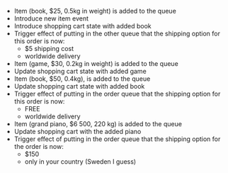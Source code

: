 - Item (book, $25, 0.5kg in weight) is added to the queue
- Introduce new item event
- Introduce shopping cart state with added book
- Trigger effect of putting in the other queue that the shipping option for this order is now:
  - $5 shipping cost
  - worldwide delivery
- Item (game, $30, 0.2kg in weight) is added to the queue
- Update shopping cart state with added game
- Item (book, $50, 0.4kg), is added to the queue
- Update shopping cart state with added book
- Trigger effect of putting in the order queue that the shipping option for this order is now:
  - FREE
  - worldwide delivery
- Item (grand piano, $6 500, 220 kg) is added to the queue
- Update shopping cart with the added piano
- Trigger effect of putting in the order queue that the shipping option for the order is now:
  - $150
  - only in your country (Sweden I guess)
